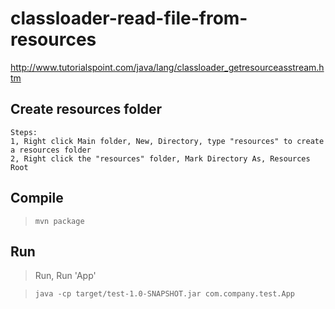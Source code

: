 # classloader-read-file-from-resources

http://www.tutorialspoint.com/java/lang/classloader_getresourceasstream.htm

## Create resources folder

```
Steps:
1, Right click Main folder, New, Directory, type "resources" to create a resources folder
2, Right click the "resources" folder, Mark Directory As, Resources Root
```

## Compile

> `mvn package`

## Run

> Run, Run 'App'

> `java -cp target/test-1.0-SNAPSHOT.jar com.company.test.App`
